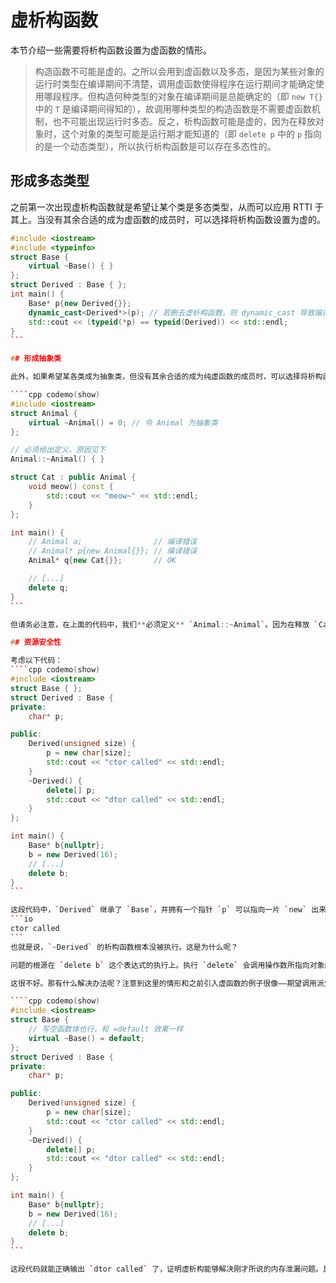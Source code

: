 # 虚析构函数

本节介绍一些需要将析构函数设置为虚函数的情形。

> 构造函数不可能是虚的。之所以会用到虚函数以及多态，是因为某些对象的运行时类型在编译期间不清楚，调用虚函数使得程序在运行期间才能确定使用哪段程序。但构造何种类型的对象在编译期间是总能确定的（即 `new T{}` 中的 `T` 是编译期间得知的），故调用哪种类型的构造函数是不需要虚函数机制，也不可能出现运行时多态。反之，析构函数可能是虚的，因为在释放对象时，这个对象的类型可能是运行期才能知道的（即 `delete p` 中的 `p` 指向的是一个动态类型），所以执行析构函数是可以存在多态性的。

## 形成多态类型

之前第一次出现虚析构函数就是希望让某个类是多态类型，从而可以应用 RTTI 于其上。当没有其余合适的成为虚函数的成员时，可以选择将析构函数设置为虚的。

````cpp codemo(show)
#include <iostream>
#include <typeinfo>
struct Base {
    virtual ~Base() { }
};
struct Derived : Base { };
int main() {
    Base* p{new Derived{}};
    dynamic_cast<Derived*>(p); // 若删去虚析构函数，则 dynamic_cast 导致编译错误
    std::cout << (typeid(*p) == typeid(Derived)) << std::endl;
}
```

## 形成抽象类

此外，如果希望某各类成为抽象类，但没有其余合适的成为纯虚函数的成员时，可以选择将析构函数设置为纯虚的。

````cpp codemo(show)
#include <iostream>
struct Animal {
    virtual ~Animal() = 0; // 令 Animal 为抽象类
};

// 必须给出定义，原因见下
Animal::~Animal() { }

struct Cat : public Animal {
    void meow() const {
        std::cout << "meow~" << std::endl;
    }
};

int main() {
    // Animal a;                // 编译错误
    // Animal* p{new Animal{}}; // 编译错误
    Animal* q{new Cat{}};       // OK

    // [...]
    delete q;
}
```

但请务必注意，在上面的代码中，我们**必须定义** `Animal::~Animal`。因为在释放 `Cat` 类型对象时，程序[会去调用](/ch07/inheritance/misc#再谈预置函数)基类 `Animal` 的析构函数；若只声明却不定义 `Animal::~Animal` 会得到链接错误。

## 资源安全性

考虑以下代码：
````cpp codemo(show)
#include <iostream>
struct Base { };
struct Derived : Base {
private:
    char* p;

public:
    Derived(unsigned size) {
        p = new char[size];
        std::cout << "ctor called" << std::endl;
    }
    ~Derived() {
        delete[] p;
        std::cout << "dtor called" << std::endl;
    }
};

int main() {
    Base* b{nullptr};
    b = new Derived(16);
    // [...]
    delete b;
}
```

这段代码中，`Derived` 继承了 `Base`，并拥有一个指针 `p` 可以指向一片 `new` 出来的内存。`p` 所指向的内存会在 `Derived` 构造时申请得到，在 `Derived` 析构时释放。然后，main 函数中用多态的风格使用了 `Derived`。一切看上去都很不错，但这段程序只会输出：
```io
ctor called
```
也就是说，`~Derived` 的析构函数根本没被执行。这是为什么呢？

问题的根源在 `delete b` 这个表达式的执行上。执行 `delete` 会调用操作数所指向对象的析构函数，即 `delete b` 在释放其内存前掉用 `b->~Base()`。这里调用 `~Base` 而非 `~Derived` 的原因正是 `b` 是 `Base*` 类型而非 `Derived*` 类型的。因此，整个析构过程中，`~Derived` 根本无法得到调用。造成的后果就是 `Derived::p` 所指向的内存没被释放，一个内存泄漏出现了。

这很不好。那有什么解决办法呢？注意到这里的情形和之前引入虚函数的例子很像——期望调用派生类函数的场景却调用了基类的函数。所以方法就是：将析构函数设置为虚函数。

````cpp codemo(show)
#include <iostream>
struct Base {
    // 写空函数体也行，和 =default 效果一样
    virtual ~Base() = default;
};
struct Derived : Base {
private:
    char* p;

public:
    Derived(unsigned size) {
        p = new char[size];
        std::cout << "ctor called" << std::endl;
    }
    ~Derived() {
        delete[] p;
        std::cout << "dtor called" << std::endl;
    }
};

int main() {
    Base* b{nullptr};
    b = new Derived(16);
    // [...]
    delete b;
}
```

这段代码就能正确输出 `dtor called` 了，证明虚析构能够解决刚才所说的内存泄漏问题。具体讲，若 `b` 所指向对象的析构函数是虚的，`delete b` 会转而调用析构函数的最终覆盖函数——即 `Derived::~Derived` 这个虚函数；随后，析构过程会继续析构其基类和各成员。这就解释了为什么在许多场合虚析构函数是必须存在的。
